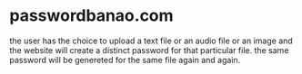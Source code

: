 # passwordbanao.com
the user has the choice to upload a text file or an audio file or an image and the website will create a distinct password for that particular file. the same password will be genereted for the same file again and again.
